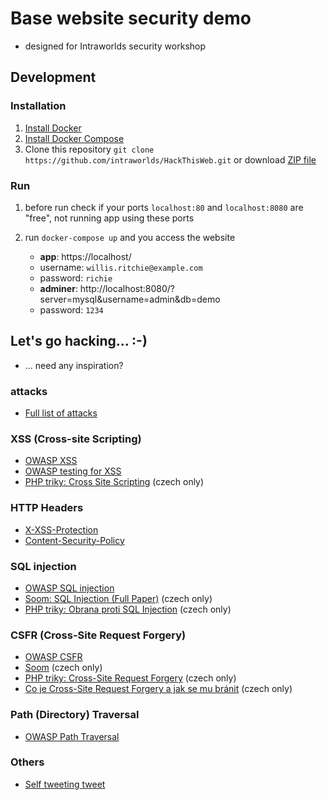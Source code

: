 # Base website security demo
- designed for Intraworlds security workshop

## Development
### Installation
1. [Install Docker](https://docs.docker.com/install/)
1. [Install Docker Compose](https://docs.docker.com/compose/install/)
1. Clone this repository `git clone https://github.com/intraworlds/HackThisWeb.git`
or download [ZIP file](https://github.com/intraworlds/HackThisWeb/archive/master.zip)

### Run
 1. before run check if your ports `localhost:80` and `localhost:8080` are "free", not running app using these ports

 1. run `docker-compose up` and you access the website
    - **app**: https://localhost/
    - username: `willis.ritchie@example.com`
    - password: `richie`
    - **adminer**: http://localhost:8080/?server=mysql&username=admin&db=demo
    - password: `1234`


## Let's go hacking...  :-) 
 - ... need any inspiration?
 
 ### attacks
 
 - [Full list of attacks](https://www.owasp.org/index.php/Category:Attack)
 
 ### XSS (Cross-site Scripting)
  - [OWASP XSS](https://www.owasp.org/index.php/Cross-site_Scripting_(XSS))
  - [OWASP testing for XSS](https://www.owasp.org/index.php/Testing_for_Cross_site_scripting)
  - [PHP triky: Cross Site Scripting](https://php.vrana.cz/cross-site-scripting.php) (czech only)
 
 ### HTTP Headers
  - [X-XSS-Protection](https://developer.mozilla.org/en-US/docs/Web/HTTP/Headers/X-XSS-Protection)
  - [Content-Security-Policy](https://developer.mozilla.org/en-US/docs/Web/HTTP/CSP)
 
 ### SQL injection
  - [OWASP SQL injection](https://www.owasp.org/index.php/SQL_Injection)
  - [Soom: SQL Injection (Full Paper)](https://www.soom.cz/clanky/1180--SQL-Injection-Full-Paper#sekce5) (czech only)
  - [PHP triky: Obrana proti SQL Injection](https://php.vrana.cz/obrana-proti-sql-injection.php) (czech only)
 
 ### CSFR (Cross-Site Request Forgery)
  - [OWASP CSFR](https://www.owasp.org/index.php/Cross-Site_Request_Forgery_(CSRF))
  - [Soom](https://www.soom.cz/clanky/484--Cross-Site-Request-Forgery) (czech only)
  - [PHP triky: Cross-Site Request Forgery](https://php.vrana.cz/cross-site-request-forgery.php) (czech only)
  - [Co je Cross-Site Request Forgery a jak se mu bránit](https://www.zdrojak.cz/clanky/co-je-cross-site-request-forgery-a-jak-se-branit/) (czech only)
 
 ### Path (Directory) Traversal
  - [OWASP Path Traversal](https://www.owasp.org/index.php/Path_Traversal)
 
 ### Others
  - [Self tweeting tweet](https://twitter.com/derGeruhn/status/476764918763749376)
